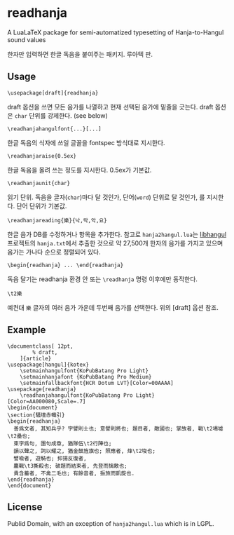 # readhanja

A LuaLaTeX package for semi-automatized typesetting of
Hanja-to-Hangul sound values

한자만 입력하면 한글 독음을 붙여주는 패키지. 루아텍 판.

## Usage

```
\usepackage[draft]{readhanja}
```
draft 옵션을 쓰면 모든 음가를 나열하고 현재 선택된 음가에
밑줄을 긋는다. draft 옵션은 `char` 단위를 강제한다. (see below)

```
\readhanjahangulfont{...}[...]
```
한글 독음의 식자에 쓰일 글꼴을 fontspec 방식대로 지시한다.

```
\readhanjaraise{0.5ex}
```
한글 독음을 올려 쓰는 정도를 지시한다. 0.5ex가 기본값.

```
\readhanjaunit{char}
```
읽기 단위. 독음을 글자(`char`)마다 달 것인가, 단어(`word`) 단위로
달 것인가, 를 지시한다. 단어 단위가 기본값.

```
\readhanjareading{樂}{낙,락,악,요}
```
한글 음가 DB를 수정하거나 항목을 추가한다. 참고로 `hanja2hangul.lua`는
[libhangul](https://github.com/choehwanjin/libhangul) 프로젝트의
`hanja.txt`에서 추출한 것으로 약 27,500개 한자의 음가를 가지고 있으며
음가는 가나다 순으로 정렬되어 있다.

```
\begin{readhanja} ... \end{readhanja}
```
독음 달기는 readhanja 환경 안 또는 `\readhanja` 명령 이후에만 동작한다.

```
\t2樂
```
예컨대 `樂` 글자의 여러 음가 가운데 두번째 음가를 선택한다.
위의 [draft] 옵션 참조.

## Example

```
\documentclass[ 12pt,
		% draft,
	]{article}
\usepackage[hangul]{kotex}
	\setmainhangulfont{KoPubBatang Pro Light}
	\setmainhanjafont {KoPubBatang Pro Medium}
	\setmainfallbackfont{HCR Dotum LVT}[Color=00AAAA]
\usepackage{readhanja}
	\readhanjahangulfont{KoPubBatang Pro Light}[Color=AA000080,Scale=.7]
\begin{document}
\section{騷壇赤幟引}
\begin{readhanja}
  善爲文者, 其知兵乎? 字譬則士也; 意譬則將也; 題目者, 敵國也; 掌故者, 戰\t2場墟\t2壘也;
  束字爲句, 團句成章, 猶隊伍\t2行陣也;
  韻以聲之, 詞以耀之, 猶金鼓旌旗也; 照應者, 烽\t2埈也;
  譬喩者, 遊騎也; 抑揚反復者,
  鏖戰\t3撕殺也; 破題而結束者, 先登而擒敵也;
  貴含蓄者, 不禽二毛也; 有餘音者, 振旅而凱旋也.
\end{readhanja}
\end{document}
```

## License

Publid Domain,
with an exception of `hanja2hangul.lua` which is in LGPL.
